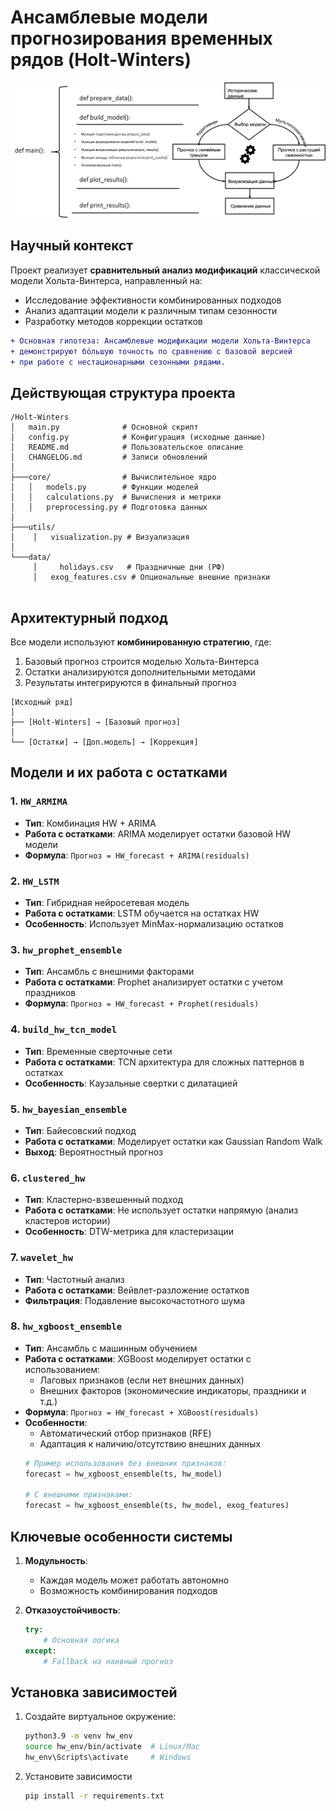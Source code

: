 # Ансамблевые модели прогнозирования временных рядов (Holt-Winters)
![alt text](images/pict1.png)

## Научный контекст

Проект реализует **сравнительный анализ модификаций** классической модели Хольта-Винтерса, направленный на:

- Исследование эффективности комбинированных подходов
- Анализ адаптации модели к различным типам сезонности
- Разработку методов коррекции остатков

```diff
+ Основная гипотеза: Ансамблевые модификации модели Хольта-Винтерса 
+ демонстрируют бо́льшую точность по сравнению с базовой версией 
+ при работе с нестационарными сезонными рядами.
```


## Действующая структура проекта
```
/Holt-Winters
│   main.py              # Основной скрипт
│   config.py            # Конфигурация (исходные данные)
│   README.md            # Пользовательское описание
│   CHANGELOG.md         # Записи обновлений
│
├───core/                # Вычислительное ядро
│   │   models.py        # Функции моделей
│   │   calculations.py  # Вычисления и метрики
│   │   preprocessing.py # Подготовка данных
│
├───utils/
│    │   visualization.py # Визуализация
│  
└───data/
     │     holidays.csv   # Праздничные дни (РФ)
     │   exog_features.csv # Опциональные внешние признаки
 
```

## Архитектурный подход

Все модели используют **комбинированную стратегию**, где:
1. Базовый прогноз строится моделью Хольта-Винтерса
2. Остатки анализируются дополнительными методами
3. Результаты интегрируются в финальный прогноз

```
[Исходный ряд]
│
├── [Holt-Winters] → [Базовый прогноз]
│
└── [Остатки] → [Доп.модель] → [Коррекция]
```

## Модели и их работа с остатками

### 1. `HW_ARMIMA`
- **Тип**: Комбинация HW + ARIMA
- **Работа с остатками**: ARIMA моделирует остатки базовой HW модели
- **Формула**: `Прогноз = HW_forecast + ARIMA(residuals)`

### 2. `HW_LSTM`
- **Тип**: Гибридная нейросетевая модель
- **Работа с остатками**: LSTM обучается на остатках HW
- **Особенность**: Использует MinMax-нормализацию остатков

### 3. `hw_prophet_ensemble`
- **Тип**: Ансамбль с внешними факторами
- **Работа с остатками**: Prophet анализирует остатки с учетом праздников
- **Формула**: `Прогноз = HW_forecast + Prophet(residuals)`

### 4. `build_hw_tcn_model`
- **Тип**: Временные сверточные сети
- **Работа с остатками**: TCN архитектура для сложных паттернов в остатках
- **Особенность**: Каузальные свертки с дилатацией

### 5. `hw_bayesian_ensemble`
- **Тип**: Байесовский подход
- **Работа с остатками**: Моделирует остатки как Gaussian Random Walk
- **Выход**: Вероятностный прогноз

### 6. `clustered_hw`
- **Тип**: Кластерно-взвешенный подход
- **Работа с остатками**: Не использует остатки напрямую (анализ кластеров истории)
- **Особенность**: DTW-метрика для кластеризации

### 7. `wavelet_hw`
- **Тип**: Частотный анализ
- **Работа с остатками**: Вейвлет-разложение остатков
- **Фильтрация**: Подавление высокочастотного шума

### 8. `hw_xgboost_ensemble`
- **Тип**: Ансамбль с машинным обучением
- **Работа с остатками**: XGBoost моделирует остатки с использованием:
  - Лаговых признаков (если нет внешних данных)
  - Внешних факторов (экономические индикаторы, праздники и т.д.)
- **Формула**: `Прогноз = HW_forecast + XGBoost(residuals)`
- **Особенности**:
  - Автоматический отбор признаков (RFE)
  - Адаптация к наличию/отсутствию внешних данных
  ```python
  # Пример использования без внешних признаков:
  forecast = hw_xgboost_ensemble(ts, hw_model)
  
  # С внешними признаками:
  forecast = hw_xgboost_ensemble(ts, hw_model, exog_features)

## Ключевые особенности системы

1. **Модульность**:
   - Каждая модель может работать автономно
   - Возможность комбинирования подходов

2. **Отказоустойчивость**:
   ```python
   try:
       # Основная логика
   except:
       # Fallback на наивный прогноз

## Установка зависимостей

1. Создайте виртуальное окружение:
    ```bash
    python3.9 -m venv hw_env
    source hw_env/bin/activate  # Linux/Mac
    hw_env\Scripts\activate     # Windows

2. Установите зависимости
    ```bash
   pip install -r requirements.txt
